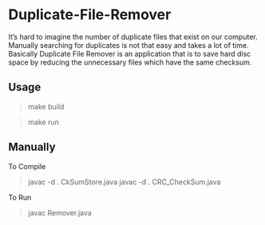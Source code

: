 # Duplicate-File-Remover
It’s hard to imagine the number of duplicate files that exist on our computer. Manually searching for duplicates is not that easy and takes a lot of time.  Basically Duplicate File Remover is an application that is to save hard disc space by reducing the unnecessary files which have the same checksum. 

## Usage
> make build

> make run

## Manually

To Compile

> javac -d . CkSumStore.java
> javac -d . CRC_CheckSum.java

To Run
> javac Remover.java</pre>
